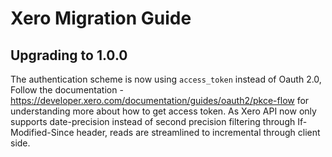 # Xero Migration Guide

## Upgrading to 1.0.0

The authentication scheme is now using `access_token` instead of Oauth 2.0, Follow the documentation - https://developer.xero.com/documentation/guides/oauth2/pkce-flow for understanding more about how to get access token.
As Xero API now only supports date-precision instead of second precision filtering through If-Modified-Since header, reads are streamlined to incremental through client side.
